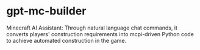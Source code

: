 # gpt-mc-builder
Minecraft AI Assistant: Through natural language chat commands, it converts players' construction requirements into mcpi-driven Python code to achieve automated construction in the game.
